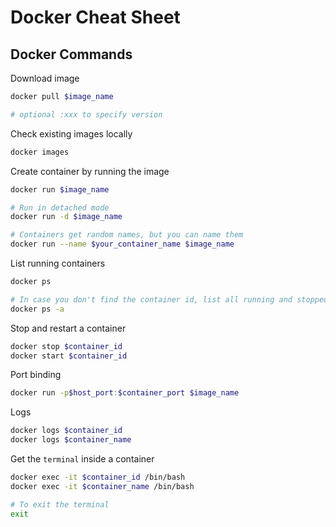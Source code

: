 # Docker Cheat Sheet

## Docker Commands
Download image
```bash
docker pull $image_name

# optional :xxx to specify version
```

Check existing images locally
```bash
docker images
```

Create container by running the image
```bash
docker run $image_name

# Run in detached mode
docker run -d $image_name

# Containers get random names, but you can name them
docker run --name $your_container_name $image_name
```

List running containers
```bash
docker ps

# In case you don't find the container id, list all running and stopped container
docker ps -a
```

Stop and restart a container
```bash
docker stop $container_id
docker start $container_id
```

Port binding
```bash
docker run -p$host_port:$container_port $image_name
```

Logs
```bash
docker logs $container_id
docker logs $container_name
```

Get the `terminal` inside a container
```bash
docker exec -it $container_id /bin/bash
docker exec -it $container_name /bin/bash

# To exit the terminal
exit
```
